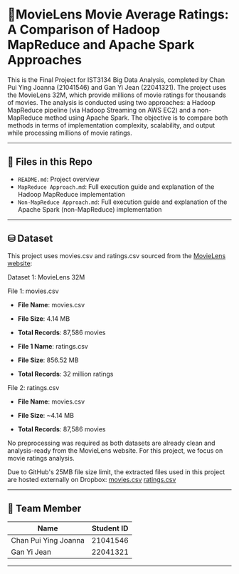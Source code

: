 # 🎥MovieLens Movie Average Ratings: A Comparison of Hadoop MapReduce and Apache Spark Approaches

This is the Final Project for IST3134 Big Data Analysis, completed by Chan Pui Ying Joanna (21041546) and Gan Yi Jean (22041321). 
The project uses the MovieLens 32M, which provide millions of movie ratings for thousands of movies. 
The analysis is conducted using two approaches: a Hadoop MapReduce pipeline (via Hadoop Streaming on AWS EC2) and a non-MapReduce method using Apache Spark. 
The objective is to compare both methods in terms of implementation complexity, scalability, and output while processing millions of movie ratings.


---

## 📁 Files in this Repo

- `README.md`: Project overview
- `MapReduce Approach.md`: Full execution guide and explanation of the Hadoop MapReduce implementation
- `Non-MapReduce Approach.md`: Full execution guide and explanation of the Apache Spark (non-MapReduce) implementation

---

## ⛁ Dataset

This project uses movies.csv and ratings.csv sourced from the [MovieLens website]([https://grouplens.org/datasets/movielens/](https://grouplens.org/datasets/movielens/32m/)):

Dataset 1: MovieLens 32M

File 1: movies.csv
- **File Name**: movies.csv

- **File Size**: 4.14 MB

- **Total Records**: 87,586 movies


- **File 1 Name**: ratings.csv
  
- **File Size**: 856.52 MB
  
- **Total Records**: 32 million ratings

File 2: ratings.csv
- **File Name**: movies.csv

- **File Size**: ~4.14 MB

- **Total Records**: 87,586 movies

No preprocessing was required as both datasets are already clean and analysis-ready from the MovieLens website. For this project, we focus on movie ratings analysis.

Due to GitHub's 25MB file size limit, the extracted files used in this project are hosted externally on Dropbox:
[movies.csv](https://www.dropbox.com/scl/fi/4fx41j8ne773yhcz8exhe/movies.csv?rlkey=8k5ovbp7eaxf240d29w45c4vv&st=2a55u5j0&dl=1)
[ratings.csv](https://www.dropbox.com/scl/fi/krkdpnw9nrb3s5qyf1h0p/ratings.csv?rlkey=349sogyz8cvvxebks0wvzsoqt&st=s1mnfnyp&dl=1)

---

## 👥 Team Member

| Name                    | Student ID  |
|-------------------------|-------------|
| Chan Pui Ying Joanna    | 21041546    |
| Gan Yi Jean             | 22041321    |

---

